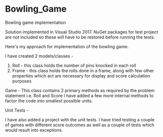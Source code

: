 # Bowling_Game
Bowling game implementation

Solution implemented in Visual Studio 2017. NuGet packages for test project are not included so these will have to be restored
before running the tests.

Here's my approach for implementation of the bowling game.

I have created 2 models/classes -

1. Roll - this class holds the number of pins knocked in each roll
2. Frame - this class holds the rolls done in a frame, along with few other properties which act are necessary for display 
and score calculation purposes

Game - This class contains 2 primary methods as required by the problem statement i.e. Roll and Score
I have added a few more internal methods to factor the code into smallest possible units. 


Unit Tests - 

I have also added a project with the unit tests. I have tried testing a couple of games with different score outcomes 
as well as a couple of tests which would result into exceptions.
